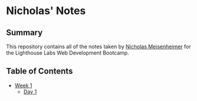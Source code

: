 # Nicholas' Notes
## Summary
This repository contains all of the notes taken by [Nicholas Meisenheimer](https://github.com/souredoutlook) for the Lighthouse Labs Web Development Bootcamp.
## Table of Contents
* [Week 1](/Week_1)
  * [Day 1](/Week_1/Day_1)